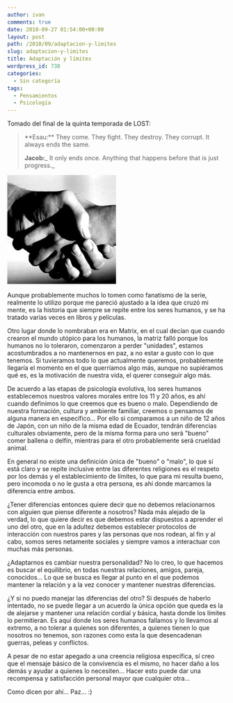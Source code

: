 ```yaml
---
author: ivan
comments: true
date: 2010-09-27 01:54:00+00:00
layout: post
path: /2010/09/adaptacion-y-limites
slug: adaptacion-y-limites
title: Adaptación y límites
wordpress_id: 738
categories:
  - Sin categoría
tags:
  - Pensamientos
  - Psicología
---
```


Tomado del final de la quinta temporada de LOST:

<blockquote>**Esau:** They come. They fight. They destroy. They corrupt. It always ends the same.

**Jacob:**_ It only ends once. Anything that happens before that is just progress._</blockquote>

[![](./psicologia-evolutiva.jpg)](./psicologia-evolutiva.jpg)

Aunque probablemente muchos lo tomen como fanatismo de la serie, realmente lo utilizo porque me pareció ajustado a la idea que cruzó mi mente, es la historia que siempre se repite entre los seres humanos, y se ha tratado varias veces en libros y películas.

Otro lugar donde lo nombraban era en Matrix, en el cual decían que cuando crearon el mundo utópico para los humanos, la matriz falló porque los humanos no lo toleraron, comenzaron a perder "unidades", estamos acostumbrados a no mantenernos en paz, a no estar a gusto con lo que tenemos. Si tuvieramos todo lo que actualmente queremos, probablemente llegaría el momento en el que querríamos algo más, aunque no supiéramos qué es, es la motivación de nuestra vida, el querer conseguir algo más.

De acuerdo a las etapas de psicología evolutiva, los seres humanos establecemos nuestros valores morales entre los 11 y 20 años, es ahí cuando definimos lo que creemos que es bueno o malo. Dependiendo de nuestra formación, cultura y ambiente familiar, creemos o pensamos de alguna manera en específico... Por ello si comparamos a un niño de 12 años de Japón, con un niño de la misma edad de Ecuador, tendrán diferencias culturales obviamente, pero de la misma forma para uno será "bueno" comer ballena o delfín, mientras para el otro probablemente será crueldad animal.

En general no existe una definición única de "bueno" o "malo", lo que sí está claro y se repite inclusive entre las diferentes religiones es el respeto por los demás y el establecimiento de límites, lo que para mi resulta bueno, pero incomoda o no le gusta a otra persona, es ahí donde marcamos la diferencia entre ambos.

¿Tener diferencias entonces quiere decir que no debemos relacionarnos con alguien que piense diferente a nosotros? Nada más alejado de la verdad, lo que quiere decir es que debemos estar dispuestos a aprender el uno del otro, que en la adultez debemos establecer protocolos de interacción con nuestros pares y las personas que nos rodean, al fin y al cabo, somos seres netamente sociales y siempre vamos a interactuar con muchas más personas.

¿Adaptarnos es cambiar nuestra personalidad? No lo creo, lo que hacemos es buscar el equilibrio, en todas nuestras relaciones, amigos, pareja, conocidos... Lo que se busca es llegar al punto en el que podemos mantener la relación y a la vez conocer y mantener nuestras diferencias.

¿Y si no puedo manejar las diferencias del otro? Si después de haberlo intentado, no se puede llegar a un acuerdo la única opción que queda es la de alejarse y mantener una relación cordial y básica, hasta donde los límites lo permitieran. Es aquí donde los seres humanos fallamos y lo llevamos al extremo, a no tolerar a quienes son diferentes, a quienes tienen lo que nosotros no tenemos, son razones como esta la que desencadenan guerras, peleas y conflictos.

A pesar de no estar apegado a una creencia religiosa específica, sí creo que el mensaje básico de la convivencia es el mismo, no hacer daño a los demás y ayudar a quienes lo necesiten... Hacer esto puede dar una recompensa y satisfacción personal mayor que cualquier otra...

Como dicen por ahí... Paz... :)
